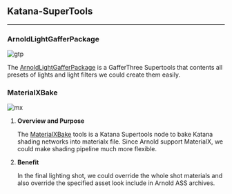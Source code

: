 ## Katana-SuperTools
----------------------------------------------
### ArnoldLightGafferPackage

![gtp](https://user-images.githubusercontent.com/16664056/43777604-df175ca2-9a85-11e8-88f1-8c36f4ea6667.png)

The [ArnoldLightGafferPackage](https://github.com/iceprincefounder/selected-sources/tree/master/Katana-SuperTools/ArnoldLightGafferPackage) is a GafferThree Supertools that contents all presets of lights and light filters we could create them easily.


### MaterialXBake

![mx](https://user-images.githubusercontent.com/16664056/43777614-e41b9470-9a85-11e8-983f-4395cbc382c2.png)

 1. **Overview and Purpose**
    
    The [MaterialXBake](https://github.com/iceprincefounder/selected-sources/tree/master/Katana-SuperTools/MaterialXBake) tools is a Katana Supertools node to bake Katana shading networks into materialx file. Since Arnold support MaterialX, we could make shading pipeline much more flexible.

 2. **Benefit**
    
    In the final lighting shot, we could override the whole shot materials and also override the specified asset look include in Arnold ASS archives.
